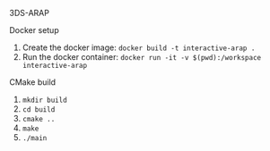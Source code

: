 3DS-ARAP

Docker setup
1. Create the docker image: `docker build -t interactive-arap .`
2. Run the docker container: `docker run -it -v $(pwd):/workspace interactive-arap`

CMake build
1. `mkdir build`
2. `cd build`
3. `cmake ..`
4. `make`
5. `./main`